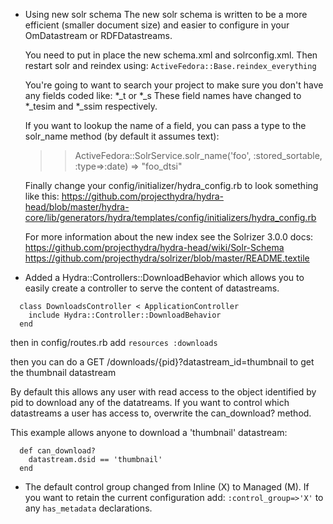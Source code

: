 * Using new solr schema
  The new solr schema is written to be a more efficient (smaller document size) and easier to configure
  in your OmDatastream or RDFDatastreams. 

  You need to put in place the new schema.xml and solrconfig.xml.  Then restart solr and reindex using:
  ```ActiveFedora::Base.reindex_everything ```

  You're going to want to search your project to make sure you don't have any fields coded like: *_t or *_s 
  These field names have changed to *_tesim and *_ssim respectively.  

  If you want to lookup the name of a field, you can pass a type to the solr_name method (by default it assumes text):

  >> ActiveFedora::SolrService.solr_name('foo', :stored_sortable, :type=>:date)
  => "foo_dtsi"

  Finally change your config/initializer/hydra_config.rb to look something like this:
  https://github.com/projecthydra/hydra-head/blob/master/hydra-core/lib/generators/hydra/templates/config/initializers/hydra_config.rb


  For more information about the new index see the Solrizer 3.0.0 docs:
  https://github.com/projecthydra/hydra-head/wiki/Solr-Schema
  https://github.com/projecthydra/solrizer/blob/master/README.textile


* Added a Hydra::Controllers::DownloadBehavior which allows you to easily create 
  a controller to serve the content of datastreams.  

```
  class DownloadsController < ApplicationController
    include Hydra::Controller::DownloadBehavior
  end
```
  then in config/routes.rb add ```resources :downloads```

  then you can do a GET /downloads/{pid}?datastream_id=thumbnail  to get the thumbnail datastream
  
  By default this allows any user with read access to the object identified by pid to download any
  of the datatreams.  If you want to control which datastreams a user has access to, overwrite the
  can_download? method.
  
  This example allows anyone to download a 'thumbnail' datastream:
```
  def can_download?
    datastream.dsid == 'thumbnail'
  end
```
* The default control group changed from Inline (X) to Managed (M).  If you want to retain the current configuration add: ```:control_group=>'X'``` to any ```has_metadata``` declarations.
